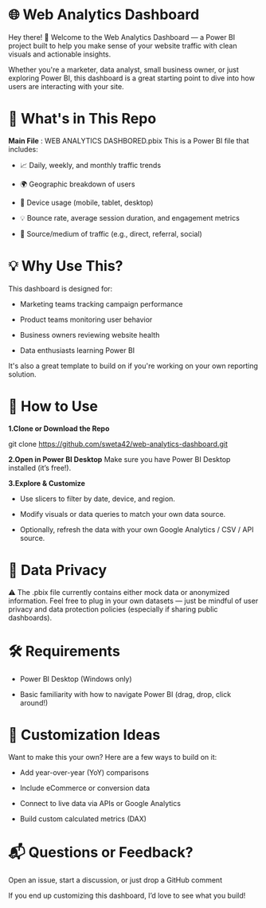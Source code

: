 # 🌐 Web Analytics Dashboard
Hey there! 👋
Welcome to the Web Analytics Dashboard — a Power BI project built to help you make sense of your website traffic with clean visuals and actionable insights.

Whether you're a marketer, data analyst, small business owner, or just exploring Power BI, this dashboard is a great starting point to dive into how users are interacting with your site.

# 📁 What's in This Repo
**Main File** : WEB ANALYTICS DASHBORED.pbix
This is a Power BI file that includes:

 - 📈 Daily, weekly, and monthly traffic trends

 - 🌍 Geographic breakdown of users

 - 📱 Device usage (mobile, tablet, desktop)

 - 💡 Bounce rate, average session duration, and engagement metrics

 - 🔗 Source/medium of traffic (e.g., direct, referral, social)

# 💡 Why Use This?
This dashboard is designed for:

 - Marketing teams tracking campaign performance

 - Product teams monitoring user behavior

 - Business owners reviewing website health

 - Data enthusiasts learning Power BI

It's also a great template to build on if you're working on your own reporting solution.

# 🧪 How to Use
**1.Clone or Download the Repo**

git clone https://github.com/sweta42/web-analytics-dashboard.git

**2.Open in Power BI Desktop**
Make sure you have Power BI Desktop installed (it’s free!).

**3.Explore & Customize**

- Use slicers to filter by date, device, and region.

- Modify visuals or data queries to match your own data source.

- Optionally, refresh the data with your own Google Analytics / CSV / API source.

# 🔐 Data Privacy
⚠️ The .pbix file currently contains either mock data or anonymized information.
Feel free to plug in your own datasets — just be mindful of user privacy and data protection policies (especially if sharing public dashboards).

# 🛠 Requirements
- Power BI Desktop (Windows only)

- Basic familiarity with how to navigate Power BI (drag, drop, click around!)

# 🎯 Customization Ideas
Want to make this your own? Here are a few ways to build on it:

- Add year-over-year (YoY) comparisons

- Include eCommerce or conversion data

- Connect to live data via APIs or Google Analytics

- Build custom calculated metrics (DAX)

# 📬 Questions or Feedback?
Open an issue, start a discussion, or just drop a GitHub comment

If you end up customizing this dashboard, I’d love to see what you build!

